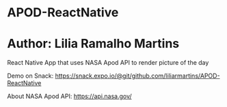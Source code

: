 # APOD-ReactNative
# Author: Lilia Ramalho Martins

React Native App that uses NASA Apod API to render picture of the day

Demo on Snack: https://snack.expo.io/@git/github.com/liliarmartins/APOD-ReactNative

About NASA Apod API: https://api.nasa.gov/
